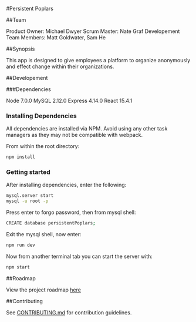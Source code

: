 #Persistent Poplars

##Team

Product Owner: Michael Dwyer
Scrum Master: Nate Graf
Developement Team Members: Matt Goldwater, Sam He

##Synopsis

This app is designed to give employees a platform to organize anonymously and effect change within their organizations.

##Developement

###Dependencies

Node 7.0.0
MySQL 2.12.0
Express 4.14.0
React 15.4.1


### Installing Dependencies

All dependencies are installed via NPM. Avoid using any other task managers as they may not be compatible with webpack.

From within the root directory:

```sh
npm install
```

### Getting started

After installing dependencies, enter the following:

```sh
mysql.server start
mysql -u root -p
```
Press enter to forgo password, then from mysql shell:

```sh
CREATE database persistentPoplars;
```

Exit the mysql shell, now enter:

```sh
npm run dev
```

Now from another terminal tab you can start the server with:

```sh
npm start
```


##Roadmap

View the project roadmap [here](https://waffle.io/PersistentPoplars/persistentPoplars)

##Contributing

See [CONTRIBUTING.md](CONTRIBUTING.md) for contribution guidelines.
